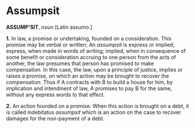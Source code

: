 # Assumpsit

**ASSUMP'SIT**, _noun_ \[Latin assumo.\]

**1.** In law, a promise or undertaking, founded on a consideration. This promise may be verbal or written; An _assumpsit_ is express or implied; express, when made in words of writing; implied, when in consequence of some benefit or consideration accruing to one person from the acts of another, the law presumes that person has promised to make compensation. In this case, the law, upon a principle of justice, implies or raises a promise, on which an action may be brought to recover the compensation. Thus if A contracts with B to build a house for him, by implication and intendment of law, A promises to pay B for the same, without any express words to that effect.

**2.** An action founded on a promise. When this action is brought on a debt, it is called indebitatus _assumpsit_ which is an action on the case to recover damages for the non-payment of a debt.